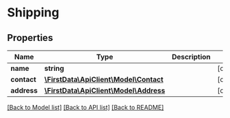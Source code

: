 # Shipping

## Properties
Name | Type | Description | Notes
------------ | ------------- | ------------- | -------------
**name** | **string** |  | [optional] 
**contact** | [**\FirstData\ApiClient\Model\Contact**](Contact.md) |  | [optional] 
**address** | [**\FirstData\ApiClient\Model\Address**](Address.md) |  | [optional] 

[[Back to Model list]](../../README.md#documentation-for-models) [[Back to API list]](../../README.md#documentation-for-api-endpoints) [[Back to README]](../../README.md)


